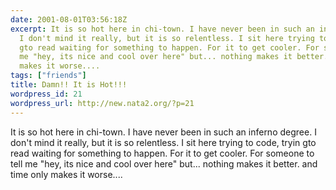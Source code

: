```yaml
---
date: 2001-08-01T03:56:18Z
excerpt: It is so hot here in chi-town. I have never been in such an inferno degree.
  I don't mind it really, but it is so relentless. I sit here trying to code, tryin
  gto read waiting for something to happen. For it to get cooler. For someone to tell
  me "hey, its nice and cool over here" but... nothing makes it better. and time only
  makes it worse....
tags: ["friends"]
title: Damn!! It is Hot!!!
wordpress_id: 21
wordpress_url: http://new.nata2.org/?p=21
---
```


It is so hot here in chi-town. I have never been in such an inferno degree. I don't mind it really, but it is so relentless. I sit here trying to code, tryin gto read waiting for something to happen. For it to get cooler. For someone to tell me "hey, its nice and cool over here" but... nothing makes it better. and time only makes it worse....
